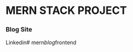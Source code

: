 <h1>MERN STACK PROJECT</h1>
<h3>Blog Site</h3>

<a herf="https://www.linkedin.com/in/sajjadul-ib/">Linkedin</a>#   m e r n _ b l o g _ f r o n t e n d  
 